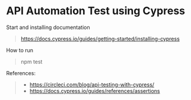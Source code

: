 # API Automation Test using Cypress

Start and installing documentation
> https://docs.cypress.io/guides/getting-started/installing-cypress


How to run
> npm test


References:
> - https://circleci.com/blog/api-testing-with-cypress/
> - https://docs.cypress.io/guides/references/assertions